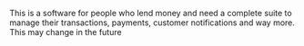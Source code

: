 This is a software for people who lend money and need a complete suite to manage their transactions, payments, customer notifications and way more. This may change in the future

